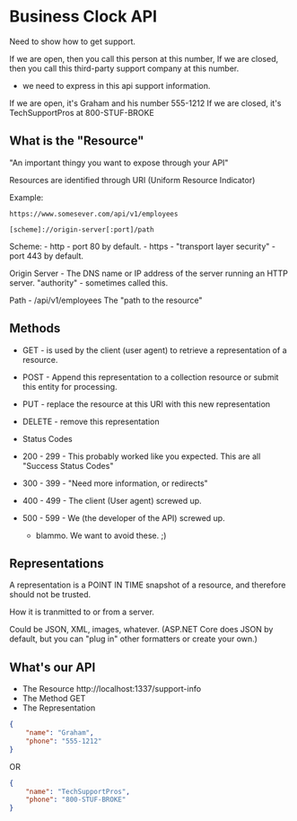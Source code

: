 # Business Clock API

Need to show how to get support. 

If we are open, then you call this person at this number,
If we are closed, then you call this third-party support company at this number.

- we need to express in this api support information.

If we are open, it's Graham and his number 555-1212
If we are closed, it's TechSupportPros at 800-STUF-BROKE


## What is the "Resource"

"An important thingy you want to expose through your API"

Resources are identified through URI (Uniform Resource Indicator)

Example:

```
https://www.somesever.com/api/v1/employees
```

```
[scheme]://origin-server[:port]/path
```

Scheme:
    - http - port 80 by default.
    - https - "transport layer security" - port 443 by default.

Origin Server - 
    The DNS name or IP address of the server running an HTTP server.
    "authority" - sometimes called this.

Path -
    /api/v1/employees
    The "path to the resource"

## Methods

- GET - is used by the client (user agent) to retrieve a representation of a resource.
- POST - Append this representation to a collection resource or submit this entity for processing.
- PUT - replace the resource at this URI with this new representation
- DELETE - remove this representation


- Status Codes
- 200 - 299 - This probably worked like you expected. This are all "Success Status Codes"
- 300 - 399 - "Need more information, or redirects"
- 400 - 499 - The client (User agent) screwed up.
- 500 - 599 - We (the developer of the API) screwed up.
    - blammo. We want to avoid these. ;)

## Representations

A representation is a POINT IN TIME snapshot of a resource, and therefore should not be trusted.

How it is tranmitted to or from a server.

Could be JSON, XML, images, whatever.
(ASP.NET Core does JSON by default, but you can "plug in" other formatters or create your own.)


## What's our API

- The Resource
    http://localhost:1337/support-info
- The Method
    GET
- The Representation

```json
{
    "name": "Graham",
    "phone": "555-1212"
}

```

OR
```json
{
    "name": "TechSupportPros",
    "phone": "800-STUF-BROKE"
}

```
